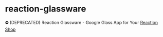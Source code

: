 reaction-glassware
==================

:no_entry: (DEPRECATED) Reaction Glassware - Google Glass App for Your [Reaction Shop](https://github.com/reactioncommerce/reaction)
